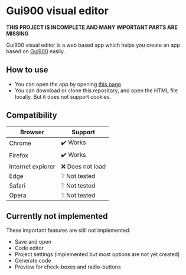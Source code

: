# Gui900 visual editor

**THIS PROJECT IS INCOMPLETE AND MANY IMPORTANT PARTS ARE MISSING**

Gui900 visual editor is a web based app which helps you create an app based on [Gui900](https://github.com/Mammad900/Gui900) easily.

## How to use

- You can open the app by opening [this page](https://mammad900.github.io/Gui900-visual-editor/Gui900%20visual%20editor.html)
- You can download or clone this repository, and open the HTML file locally. But it does not support cookies.
  
## Compatibility

| Browser           | Support                          |
| ----------------- | -------------------------------- |
| Chrome            | :heavy_check_mark: Works         |
| Firefox           | :heavy_check_mark: Works         |
| Internet explorer | :x: Does not load                |
| Edge              | :grey_question: Not tested |
| Safari            | :grey_question: Not tested |
| Opera             | :grey_question: Not tested |

## Currently not implemented

These important features are still not implemented:

- Save and open
- Code editor
- Project settings (implemented but most options are not yet created)
- Generate code
- Preview for check-boxes and radio-buttons
